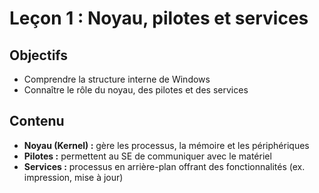 # Leçon 1 : Noyau, pilotes et services

## Objectifs
- Comprendre la structure interne de Windows
- Connaître le rôle du noyau, des pilotes et des services

## Contenu
- **Noyau (Kernel) :** gère les processus, la mémoire et les périphériques
- **Pilotes :** permettent au SE de communiquer avec le matériel
- **Services :** processus en arrière-plan offrant des fonctionnalités (ex. impression, mise à jour)
